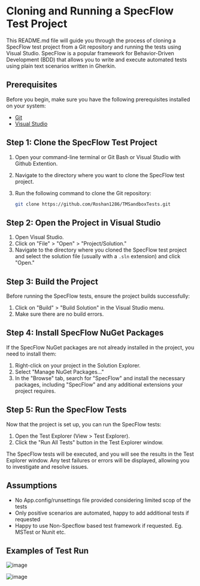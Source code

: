# Cloning and Running a SpecFlow Test Project

This README.md file will guide you through the process of cloning a SpecFlow test project from a Git repository and running the tests using Visual Studio. SpecFlow is a popular framework for Behavior-Driven Development (BDD) that allows you to write and execute automated tests using plain text scenarios written in Gherkin.

## Prerequisites

Before you begin, make sure you have the following prerequisites installed on your system:

- [Git](https://git-scm.com/)
- [Visual Studio](https://visualstudio.microsoft.com/)

## Step 1: Clone the SpecFlow Test Project

1. Open your command-line terminal or Git Bash or Visual Studio with Github Extention.
2. Navigate to the directory where you want to clone the SpecFlow test project.
3. Run the following command to clone the Git repository:

   ```bash
   git clone https://github.com/Roshan1286/TMSandboxTests.git
   ``` 
## Step 2: Open the Project in Visual Studio

1. Open Visual Studio.
2. Click on "File" > "Open" > "Project/Solution."
3. Navigate to the directory where you cloned the SpecFlow test project and select the solution file (usually with a `.sln` extension) and click "Open."

## Step 3: Build the Project

Before running the SpecFlow tests, ensure the project builds successfully:

1. Click on "Build" > "Build Solution" in the Visual Studio menu.
2. Make sure there are no build errors.

## Step 4: Install SpecFlow NuGet Packages

If the SpecFlow NuGet packages are not already installed in the project, you need to install them:

1. Right-click on your project in the Solution Explorer.
2. Select "Manage NuGet Packages..."
3. In the "Browse" tab, search for "SpecFlow" and install the necessary packages, including "SpecFlow" and any additional extensions your project requires.
 
## Step 5: Run the SpecFlow Tests

Now that the project is set up, you can run the SpecFlow tests:

1. Open the Test Explorer (View > Test Explorer).
2. Click the "Run All Tests" button in the Test Explorer window.

The SpecFlow tests will be executed, and you will see the results in the Test Explorer window. Any test failures or errors will be displayed, allowing you to investigate and resolve issues.


## Assumptions
- No App.config/runsettings file provided considering limited scop of the tests
- Only positive scenarios are automated, happy to add additional tests if requested
- Happy to use Non-Specflow based test framework if requested. Eg. MSTest or Nunit etc.

## Examples of Test Run
![image](https://github.com/Roshan1286/TMSandboxTests/assets/75067556/40aac5c3-d0d0-4af5-97b2-2138a15da92b)

![image](https://github.com/Roshan1286/TMSandboxTests/assets/75067556/656920f5-3bd5-459e-b966-1711b4d0aefa)


